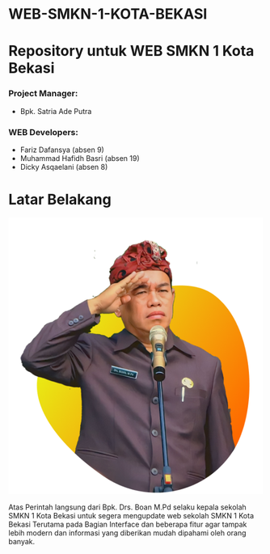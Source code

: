 # WEB-SMKN-1-KOTA-BEKASI

# **Repository untuk WEB SMKN 1 Kota Bekasi**

### Project Manager:
* Bpk. Satria Ade Putra 
### WEB Developers:
* Fariz Dafansya (absen 9)
* Muhammad Hafidh Basri (absen 19)
* Dicky Asqaelani (absen 8)
# **Latar Belakang**

<img src="code/image/bpk-boan.png" />

Atas Perintah langsung dari Bpk. Drs. Boan M.Pd selaku kepala sekolah SMKN 1 Kota Bekasi untuk segera mengupdate web sekolah SMKN 1 Kota Bekasi Terutama pada Bagian Interface dan beberapa fitur agar tampak lebih modern dan informasi yang diberikan mudah dipahami oleh orang banyak.